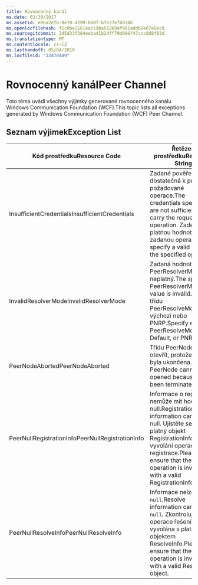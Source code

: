 ```yaml
---
title: Rovnocenný kanál
ms.date: 03/30/2017
ms.assetid: e06a2efb-8e70-4299-8b0f-bfb37efb074b
ms.openlocfilehash: f1c0be21614ac59ba512694f981addb2e07e8ec8
ms.sourcegitcommit: 3d5d33f384eeba41b2dff79d096f47ccc8d8f03d
ms.translationtype: MT
ms.contentlocale: cs-CZ
ms.lasthandoff: 05/04/2018
ms.locfileid: "33470449"
---
```

# <a name="peer-channel"></a><span data-ttu-id="bb44b-102">Rovnocenný kanál</span><span class="sxs-lookup"><span data-stu-id="bb44b-102">Peer Channel</span></span>
<span data-ttu-id="bb44b-103">Toto téma uvádí všechny výjimky generované rovnocenného kanálu Windows Communication Foundation (WCF).</span><span class="sxs-lookup"><span data-stu-id="bb44b-103">This topic lists all exceptions generated by Windows Communication Foundation (WCF) Peer Channel.</span></span>  
  
## <a name="exception-list"></a><span data-ttu-id="bb44b-104">Seznam výjimek</span><span class="sxs-lookup"><span data-stu-id="bb44b-104">Exception List</span></span>  
  
|<span data-ttu-id="bb44b-105">Kód prostředku</span><span class="sxs-lookup"><span data-stu-id="bb44b-105">Resource Code</span></span>|<span data-ttu-id="bb44b-106">Řetězec prostředku</span><span class="sxs-lookup"><span data-stu-id="bb44b-106">Resource String</span></span>|  
|-------------------|---------------------|  
|<span data-ttu-id="bb44b-107">InsufficientCredentials</span><span class="sxs-lookup"><span data-stu-id="bb44b-107">InsufficientCredentials</span></span>|<span data-ttu-id="bb44b-108">Zadané pověření nejsou dostatečná k provedení požadované operace.</span><span class="sxs-lookup"><span data-stu-id="bb44b-108">The credentials specified are not sufficient to carry the requested operation.</span></span> <span data-ttu-id="bb44b-109">Zadejte platnou hodnotu pro zadanou operaci</span><span class="sxs-lookup"><span data-stu-id="bb44b-109">Please specify a valid value for the specified operation</span></span>|  
|<span data-ttu-id="bb44b-110">InvalidResolverMode</span><span class="sxs-lookup"><span data-stu-id="bb44b-110">InvalidResolverMode</span></span>|<span data-ttu-id="bb44b-111">Zadaná hodnota třídy PeerResolverMode je neplatný.</span><span class="sxs-lookup"><span data-stu-id="bb44b-111">The specified PeerResolverMode value is invalid.</span></span> <span data-ttu-id="bb44b-112">Zadejte třídu PeerResolveMode.Auto, výchozí nebo PNRP.</span><span class="sxs-lookup"><span data-stu-id="bb44b-112">Specify either PeerResolveMode.Auto, Default, or PNRP.</span></span>|  
|<span data-ttu-id="bb44b-113">PeerNodeAborted</span><span class="sxs-lookup"><span data-stu-id="bb44b-113">PeerNodeAborted</span></span>|<span data-ttu-id="bb44b-114">Třídu PeerNode nelze otevřít, protože operace byla ukončena.</span><span class="sxs-lookup"><span data-stu-id="bb44b-114">The PeerNode cannot be opened because it has been terminated.</span></span>|  
|<span data-ttu-id="bb44b-115">PeerNullRegistrationInfo</span><span class="sxs-lookup"><span data-stu-id="bb44b-115">PeerNullRegistrationInfo</span></span>|<span data-ttu-id="bb44b-116">Informace o registraci nemůže mít hodnotu null.</span><span class="sxs-lookup"><span data-stu-id="bb44b-116">Registration information cannot be null.</span></span> <span data-ttu-id="bb44b-117">Ujistěte se, že platný objekt RegistrationInfo vyvolání operace registrace.</span><span class="sxs-lookup"><span data-stu-id="bb44b-117">Please ensure that the Register operation is invoked with a valid RegistrationInfo object.</span></span>|  
|<span data-ttu-id="bb44b-118">PeerNullResolveInfo</span><span class="sxs-lookup"><span data-stu-id="bb44b-118">PeerNullResolveInfo</span></span>|<span data-ttu-id="bb44b-119">Informace nelze vyřešit `null`.</span><span class="sxs-lookup"><span data-stu-id="bb44b-119">Resolve information cannot be `null`.</span></span> <span data-ttu-id="bb44b-120">Zkontrolujte, že operace řešení je vyvolána s platným objektem ResolveInfo.</span><span class="sxs-lookup"><span data-stu-id="bb44b-120">Please ensure that the Resolve operation is invoked with a valid ResolveInfo object.</span></span>|
